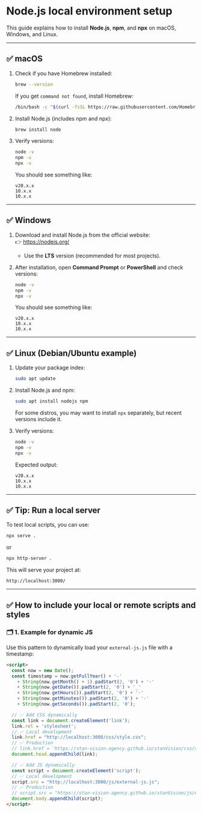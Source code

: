 # Node.js local environment setup

This guide explains how to install **Node.js**, **npm**, and **npx** on macOS, Windows, and Linux.

---

## ✅ macOS

1. Check if you have Homebrew installed:
   ```bash
   brew --version
   ```
   If you get `command not found`, install Homebrew:
   ```bash
   /bin/bash -c "$(curl -fsSL https://raw.githubusercontent.com/Homebrew/install/HEAD/install.sh)"
   ```

2. Install Node.js (includes npm and npx):
   ```bash
   brew install node
   ```

3. Verify versions:
   ```bash
   node -v
   npm -v
   npx -v
   ```

   You should see something like:
   ```
   v20.x.x
   10.x.x
   10.x.x
   ```

---

## ✅ Windows

1. Download and install Node.js from the official website:  
   👉 https://nodejs.org/

   - Use the **LTS** version (recommended for most projects).

2. After installation, open **Command Prompt** or **PowerShell** and check versions:
   ```bash
   node -v
   npm -v
   npx -v
   ```

   You should see something like:
   ```
   v20.x.x
   10.x.x
   10.x.x
   ```

---

## ✅ Linux (Debian/Ubuntu example)

1. Update your package index:
   ```bash
   sudo apt update
   ```

2. Install Node.js and npm:
   ```bash
   sudo apt install nodejs npm
   ```

   For some distros, you may want to install `npx` separately, but recent versions include it.

3. Verify versions:
   ```bash
   node -v
   npm -v
   npx -v
   ```

   Expected output:
   ```
   v20.x.x
   10.x.x
   10.x.x
   ```

---

## ✅ Tip: Run a local server

To test local scripts, you can use:
```bash
npx serve .
```
or
```bash
npx http-server .
```

This will serve your project at:
```
http://localhost:3000/
```

---

## ✅ How to include your local or remote scripts and styles

### 🗂️ 1. Example for dynamic JS

Use this pattern to dynamically load your `external-js.js` file with a timestamp:

```html
<script>
  const now = new Date();
  const timestamp = now.getFullYear() + '-' 
    + String(now.getMonth() + 1).padStart(2, '0') + '-'
    + String(now.getDate()).padStart(2, '0') + '_'
    + String(now.getHours()).padStart(2, '0') + '-'
    + String(now.getMinutes()).padStart(2, '0') + '-'
    + String(now.getSeconds()).padStart(2, '0');

  // ✅ Add CSS dynamically
  const link = document.createElement('link');
  link.rel = 'stylesheet';
  // ✅ Local development
  link.href = "http://localhost:3000/css/style.css";
  // ✅ Production
  // link.href = 'https://stan-vision-agency.github.io/stanVision/css/style.css?t=' + timestamp;
  document.head.appendChild(link);

  // ✅ Add JS dynamically
  const script = document.createElement('script');
  // ✅ Local development
  script.src = "http://localhost:3000/js/external-js.js";
  // ✅ Production
  // script.src = "https://stan-vision-agency.github.io/stanVision/js/external-js.js?t=" + timestamp;
  document.body.appendChild(script);
</script>
